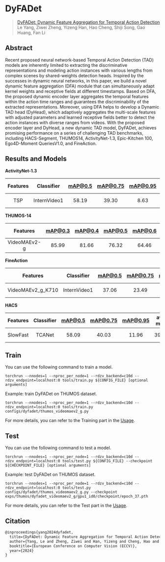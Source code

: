 # DyFADet

> [DyFADet: Dynamic Feature Aggregation for Temporal Action Detection](https://arxiv.org/abs/2407.03197)  
> Le Yang, Ziwei Zheng, Yizeng Han, Hao Cheng, Shiji Song, Gao Huang, Fan Li

<!-- [ALGORITHM] -->

## Abstract

Recent proposed neural network-based Temporal Action Detection (TAD) models are inherently limited to extracting the discriminative representations and modeling action instances with various lengths from complex scenes by shared-weights detection heads. Inspired by the successes in dynamic neural networks, in this paper, we build a novel dynamic feature aggregation (DFA) module that can simultaneously adapt kernel weights and receptive fields at different timestamps. Based on DFA, the proposed dynamic encoder layer aggregates the temporal features within the action time ranges and guarantees the discriminability of the extracted representations. Moreover, using DFA helps to develop a Dynamic TAD head (DyHead), which adaptively aggregates the multi-scale features with adjusted parameters and learned receptive fields better to detect the action instances with diverse ranges from videos. With the proposed encoder layer and DyHead, a new dynamic TAD model, DyFADet, achieves promising performance on a series of challenging TAD benchmarks, including HACS-Segment, THUMOS14, ActivityNet-1.3, Epic-Kitchen 100, Ego4D-Moment QueriesV1.0, and FineAction.

## Results and Models

**ActivityNet-1.3**

| Features |  Classifier  | mAP@0.5 | mAP@0.75 | mAP@0.95 | ave. mAP |        Config         |                                                                                          Download                                                                                          |
| :------: | :----------: | :-----: | :------: | :------: | :------: | :-------------------: | :----------------------------------------------------------------------------------------------------------------------------------------------------------------------------------------: |
|   TSP    | InternVideo1 |  58.19  |  39.30   |   8.63   |  38.62   | [config](anet_tsp.py) | [model](https://drive.google.com/file/d/1_meLJtO0ogwD9ZH-RRSmYM2ugli1nXI8/view?usp=sharing)   \| [log](https://drive.google.com/file/d/1wxRAjNJns-R9HX29X8e1DWJIBJOlj75n/view?usp=sharing) |


**THUMOS-14**

|   Features   | mAP@0.3 | mAP@0.4 | mAP@0.5 | mAP@0.6 | mAP@0.7 | ave. mAP |              Config              |                                                                                          Download                                                                                          |
| :----------: | :-----: | :-----: | :-----: | :-----: | :-----: | :------: | :------------------------------: | :----------------------------------------------------------------------------------------------------------------------------------------------------------------------------------------: |
| VideoMAEv2-g |  85.99  |  81.66  |  76.32  |  64.46  |  50.08  |  71.70   | [config](thumos_videomaev2_g.py) | [model](https://drive.google.com/file/d/1J4MFgfEIMFCFezYTSyJXQiKDFjiauvNs/view?usp=sharing)   \| [log](https://drive.google.com/file/d/158bbXKFqnRcXVVAR9JmCVhGgqiqD-ooR/view?usp=sharing) |


**FineAction**

|     Features      |  Classifier  | mAP@0.5 | mAP@0.75 | mAP@0.95 | ave. mAP |                Config                |                                                                                          Download                                                                                          |
| :---------------: | :----------: | :-----: | :------: | :------: | :------: | :----------------------------------: | :----------------------------------------------------------------------------------------------------------------------------------------------------------------------------------------: |
| VideoMAEv2_g_K710 | InternVideo1 |  37.06  |  23.49   |   5.92   |  23.70   | [config](fineaction_videomaev2_g.py) | [model](https://drive.google.com/file/d/1-LaoGuwTztttQ1X7OQ81MCr0JUnNfABv/view?usp=sharing)   \| [log](https://drive.google.com/file/d/1eEfOpyEus_rX_CRB3rfwcKdXviUEe0n5/view?usp=sharing) |

**HACS**

| Features | Classifier | mAP@0.5 | mAP@0.75 | mAP@0.95 | ave. mAP |           Config           |                                                                                          Download                                                                                          |
| :------: | :--------: | :-----: | :------: | :------: | :------: | :------------------------: | :----------------------------------------------------------------------------------------------------------------------------------------------------------------------------------------: |
| SlowFast |   TCANet   |  58.09  |  40.03   |  11.96   |  39.45   | [config](hacs_slowfast.py) | [model](https://drive.google.com/file/d/14OkLRoJRZ2KMeWA-7k7qAiHfUnh8euzx/view?usp=sharing)   \| [log](https://drive.google.com/file/d/1hEoAK3SGswQo142xwf6kCR2P3Zb0nlcy/view?usp=sharing) |


## Train

You can use the following command to train a model.

```shell
torchrun --nnodes=1 --nproc_per_node=1 --rdzv_backend=c10d --rdzv_endpoint=localhost:0 tools/train.py ${CONFIG_FILE} [optional arguments]
```

Example: train DyFADet on THUMOS dataset.

```shell
torchrun --nnodes=1 --nproc_per_node=1 --rdzv_backend=c10d --rdzv_endpoint=localhost:0 tools/train.py configs/dyfadet/thumos_videomaev2_g.py
```

For more details, you can refer to the Training part in the [Usage](../../docs/en/usage.md).

## Test

You can use the following command to test a model.

```shell
torchrun --nnodes=1 --nproc_per_node=1 --rdzv_backend=c10d --rdzv_endpoint=localhost:0 tools/test.py ${CONFIG_FILE} --checkpoint ${CHECKPOINT_FILE} [optional arguments]
```

Example: test DyFADet on THUMOS dataset.

```shell
torchrun --nnodes=1 --nproc_per_node=1 --rdzv_backend=c10d --rdzv_endpoint=localhost:0 tools/test.py configs/dyfadet/thumos_videomaev2_g.py --checkpoint exps/thumos/dyfadet_videomaev2_g/gpu1_id0/checkpoint/epoch_37.pth
```

For more details, you can refer to the Test part in the [Usage](../../docs/en/usage.md).

## Citation

```latex
@inproceedings{yang2024dyfadet,
  title={DyFADet: Dynamic Feature Aggregation for Temporal Action Detection},
  author={Yang, Le and Zheng, Ziwei and Han, Yizeng and Cheng, Hao and Song, Shiji and Huang, Gao and Li, Fan},
  booktitle={European Conference on Computer Vision (ECCV)},
  year={2024}
}
```